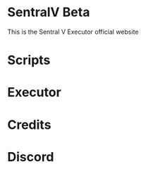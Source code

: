 #  SentralV Beta
This is the Sentral V Executor official website
                              
 # Scripts                             



# Executor

# Credits

# Discord

